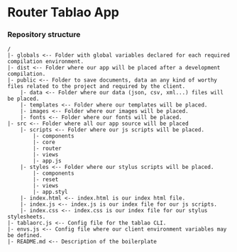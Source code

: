 # Router Tablao App

### Repository structure
    /
    |- globals <-- Folder with global variables declared for each required compilation environment.
    |- dist <-- Folder where our app will be placed after a development compilation.
    |- public <-- Folder to save documents, data an any kind of worthy files related to the project and required by the client.
        |- data <-- Folder where our data (json, csv, xml...) files will be placed.
        |- templates <-- Folder where our templates will be placed.
        |- images <-- Folder where our images will be placed.
        |- fonts <-- Folder where our fonts will be placed.
    |- src <-- Folder where all our app source will be placed
        |- scripts <-- Folder where our js scripts will be placed.
            |- components
            |- core
            |- router
            |- views
            |- app.js
        |- styles <-- Folder where our stylus scripts will be placed.
            |- components
            |- reset
            |- views
            |- app.styl
        |- index.html <-- index.html is our index html file.
        |- index.js <-- index.js is our index file for our js scripts.
        |- index.css <-- index.css is our index file for our stylus stylesheets.
    |- tablaorc.js <-- Config file for the tablao CLI.
    |- envs.js <-- Config file where our client environment variables may be defined.
    |- README.md <-- Description of the boilerplate